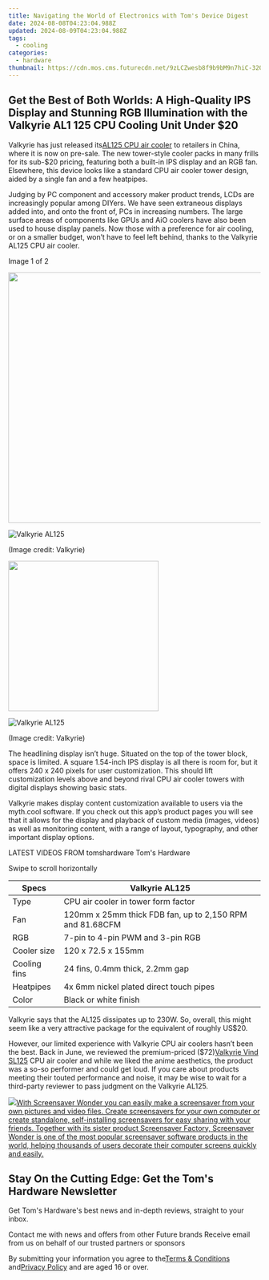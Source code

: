 ```yaml
---
title: Navigating the World of Electronics with Tom's Device Digest
date: 2024-08-08T04:23:04.988Z
updated: 2024-08-09T04:23:04.988Z
tags:
  - cooling
categories:
  - hardware
thumbnail: https://cdn.mos.cms.futurecdn.net/9zLCZwesb8f9b9bM9n7hiC-320-80.jpg
---
```


## Get the Best of Both Worlds: A High-Quality IPS Display and Stunning RGB Illumination with the Valkyrie AL1 125 CPU Cooling Unit Under $20

Valkyrie has just released its[AL125 CPU air cooler](https://www.ithome.com/0/781/672.htm) to retailers in China, where it is now on pre-sale. The new tower-style cooler packs in many frills for its sub-$20 pricing, featuring both a built-in IPS display and an RGB fan. Elsewhere, this device looks like a standard CPU air cooler tower design, aided by a single fan and a few heatpipes.

 Judging by PC component and accessory maker product trends, LCDs are increasingly popular among DIYers. We have seen extraneous displays added into, and onto the front of, PCs in increasing numbers. The large surface areas of components like GPUs and AiO coolers have also been used to house display panels. Now those with a preference for air cooling, or on a smaller budget, won’t have to feel left behind, thanks to the Valkyrie AL125 CPU air cooler.

 Image 1 of 2

<!-- affiliate ads begin -->
<a href="https://appsumo.8odi.net/c/5597632/2087407/7443" target="_top" id="2087407"><img src="//a.impactradius-go.com/display-ad/7443-2087407" border="0" alt="" width="600" height="500"/></a><img height="0" width="0" src="https://appsumo.8odi.net/i/5597632/2087407/7443" style="position:absolute;visibility:hidden;" border="0" />
<!-- affiliate ads end -->
![Valkyrie AL125](https://vanilla.futurecdn.net/cyclingnews/media/img/missing-image.svg)

 (Image credit: Valkyrie)

<!-- affiliate ads begin -->
<a href="https://coinrule.sjv.io/c/5597632/1958374/18409" target="_top" id="1958374"><img src="//a.impactradius-go.com/display-ad/18409-1958374" border="0" alt="" width="300" height="300"/></a><img height="0" width="0" src="https://imp.pxf.io/i/5597632/1958374/18409" style="position:absolute;visibility:hidden;" border="0" />
<!-- affiliate ads end -->
![Valkyrie AL125](https://vanilla.futurecdn.net/cyclingnews/media/img/missing-image.svg)

 (Image credit: Valkyrie)

 The headlining display isn’t huge. Situated on the top of the tower block, space is limited. A square 1.54-inch IPS display is all there is room for, but it offers 240 x 240 pixels for user customization. This should lift customization levels above and beyond rival CPU air cooler towers with digital displays showing basic stats.

 Valkyrie makes display content customization available to users via the myth.cool software. If you check out this app’s product pages you will see that it allows for the display and playback of custom media (images, videos) as well as monitoring content, with a range of layout, typography, and other important display options.

 LATEST VIDEOS FROM tomshardware Tom's Hardware

 Swipe to scroll horizontally

| Specs        | Valkyrie AL125                                           |
| ------------ | -------------------------------------------------------- |
| Type         | CPU air cooler in tower form factor                      |
| Fan          | 120mm x 25mm thick FDB fan, up to 2,150 RPM and 81.68CFM |
| RGB          | 7-pin to 4-pin PWM and 3-pin RGB                         |
| Cooler size  | 120 x 72.5 x 155mm                                       |
| Cooling fins | 24 fins, 0.4mm thick, 2.2mm gap                          |
| Heatpipes    | 4x 6mm nickel plated direct touch pipes                  |
| Color        | Black or white finish                                    |

 Valkyrie says that the AL125 dissipates up to 230W. So, overall, this might seem like a very attractive package for the equivalent of roughly US$20.

 However, our limited experience with Valkyrie CPU air coolers hasn’t been the best. Back in June, we reviewed the premium-priced ($72)[Valkyrie Vind SL125](https://www.tomshardware.com/pc-components/air-cooling/valkyrie-vind-sl125-review) CPU air cooler and while we liked the anime aesthetics, the product was a so-so performer and could get loud. If you care about products meeting their touted performance and noise, it may be wise to wait for a third-party reviewer to pass judgment on the Valkyrie AL125.

<!-- affiliate ads begin -->
<a href="https://secure.2checkout.com/order/checkout.php?PRODS=195080&QTY=1&AFFILIATE=108875&CART=1"><img src="https://www.blumentals.net/scrwonder/images/screensaver-software.png" border="0">With Screensaver Wonder you can easily make a screensaver from your own pictures and video files. Create screensavers for your own computer or create standalone, self-installing screensavers for easy sharing with your friends. Together with its sister product Screensaver Factory, Screensaver Wonder is one of the most popular screensaver software products in the world, helping thousands of users decorate their computer screens quickly and easily.</a>
<!-- affiliate ads end -->
## Stay On the Cutting Edge: Get the Tom's Hardware Newsletter

 Get Tom's Hardware's best news and in-depth reviews, straight to your inbox.

 Contact me with news and offers from other Future brands  Receive email from us on behalf of our trusted partners or sponsors

 By submitting your information you agree to the[Terms & Conditions](https://futureplc.com/terms-conditions/) and[Privacy Policy](https://futureplc.com/privacy-policy/) and are aged 16 or over.


<ins class="adsbygoogle"
     style="display:block"
     data-ad-format="autorelaxed"
     data-ad-client="ca-pub-7571918770474297"
     data-ad-slot="1223367746"></ins>



<ins class="adsbygoogle"
     style="display:block"
     data-ad-client="ca-pub-7571918770474297"
     data-ad-slot="8358498916"
     data-ad-format="auto"
     data-full-width-responsive="true"></ins>
